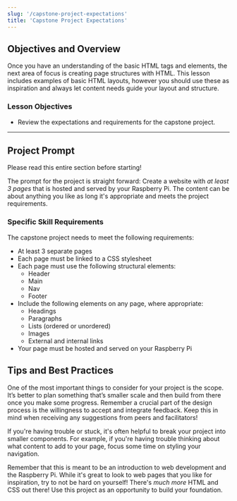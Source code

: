 ```yaml
---
slug: '/capstone-project-expectations'
title: 'Capstone Project Expectations'
---
```


## Objectives and Overview

Once you have an understanding of the basic HTML tags and elements, the next area of focus is creating page structures with HTML. This lesson includes examples of basic HTML layouts, however you should use these as inspiration and always let content needs guide your layout and structure.

### Lesson Objectives

- Review the expectations and requirements for the capstone project.

---

## Project Prompt

Please read this entire section before starting!

The prompt for the project is straight forward: Create a website with _at least 3 pages_ that is hosted and served by your Raspberry Pi. The content can be about anything you like as long it's appropriate and meets the project requirements.

### Specific Skill Requirements

The capstone project needs to meet the following requirements:

- At least 3 separate pages
- Each page must be linked to a CSS stylesheet
- Each page must use the following structural elements:
  - Header
  - Main
  - Nav
  - Footer
- Include the following elements on any page, where appropriate:
  - Headings
  - Paragraphs
  - Lists (ordered or unordered)
  - Images
  - External and internal links
- Your page must be hosted and served on your Raspberry Pi

## Tips and Best Practices

One of the most important things to consider for your project is the scope. It’s better to plan something that’s smaller scale and then build from there once you make some progress. Remember a crucial part of the design process is the willingness to accept and integrate feedback. Keep this in mind when receiving any suggestions from peers and facilitators!

If you're having trouble or stuck, it's often helpful to break your project into smaller components. For example, if you're having trouble thinking about what content to add to your page, focus some time on styling your navigation. 

Remember that this is meant to be an introduction to web development and the Raspberry Pi. While it's great to look to web pages that you like for inspiration, try to not be hard on yourself! There's *much more* HTML and CSS out there! Use this project as an opportunity to build your foundation. 

<!-- ## Progress Updates

In a Progress Update post on your portfolio website, you will be writing about the progress you are making on a specific project. This is to share the new things you are learning as you work through your project and to update your readers about your progress. A Progress Update post is written while a project is still being worked on.

When you write a Progress Update, here are a few guiding questions you can answer:

What project is this a part of?
What progress have you made?
What new learning have you done since your previous update?
What do you plan to do next?

REMEMBER:

Take screenshots, photos, and / or videos!
You can create screenshots and take photos or videos to document your project as you’re working as well as upload the final product. This is a good skill to practice as you’ll want to get in the habit of documenting a project as you’re working on it. Also, feel free to take pictures of any sketches that you’ve done in your Maker Notebook!
Activity: Progress Update
Make sure that your proposal has been reviewed and that you did the first blog entry.
Create the Progress Update Post and begin writing it. You can do this like a daily journal if you want: Each project day can be a new section within the same entry.
Start making!
Generally, at the end of the day get into the habit of updating your blog post. This is a solid and maintainable workflow for the project. -->
